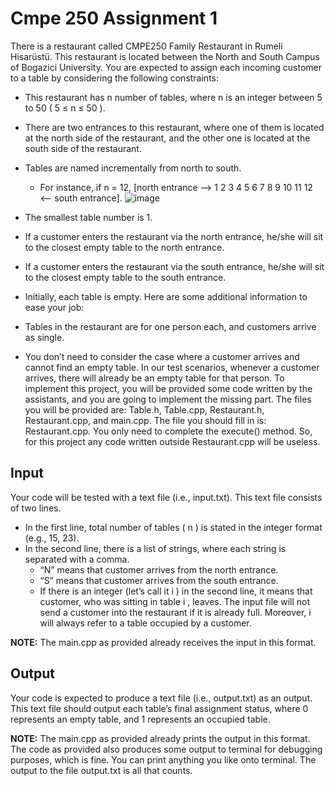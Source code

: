 # Cmpe 250 Assignment 1

There is a restaurant called CMPE250 Family Restaurant in Rumeli Hisarüstü. This restaurant is
located between the North and South Campus of Bogazici University. You are expected to assign each
incoming customer to a table by considering the following constraints:

* This restaurant has n number of tables, where n is an integer between 5 to 50 ( 5 ≤ n ≤ 50 ).
* There are two entrances to this restaurant, where one of them is located at the north side of the
restaurant, and the other one is located at the south side of the restaurant.
* Tables are named incrementally from north to south.
  - For instance, if n = 12, [north entrance –> 1 2 3 4 5 6 7 8 9 10 11 12 <– south entrance].
![image](https://user-images.githubusercontent.com/56366573/187289819-9ab8864a-8079-4ed5-ba5f-05bf3a0bbaf1.png)

* The smallest table number is 1.
* If a customer enters the restaurant via the north entrance, he/she will sit to the closest empty
table to the north entrance.
* If a customer enters the restaurant via the south entrance, he/she will sit to the closest empty
table to the south entrance.
* Initially, each table is empty.
Here are some additional information to ease your job:
* Tables in the restaurant are for one person each, and customers arrive as single.
* You don’t need to consider the case where a customer arrives and cannot find an empty table. In
our test scenarios, whenever a customer arrives, there will already be an empty table for that
person.
To implement this project, you will be provided some code written by the assistants, and you are
going to implement the missing part.
The files you will be provided are: Table.h, Table.cpp, Restaurant.h, Restaurant.cpp, and main.cpp.
The file you should fill in is: Restaurant.cpp. You only need to complete the execute() method. So, for
this project any code written outside Restaurant.cpp will be useless.
## Input
Your code will be tested with a text file (i.e., input.txt). This text file consists of two lines.
* In the first line, total number of tables ( n ) is stated in the integer format (e.g., 15, 23).
* In the second line, there is a list of strings, where each string is separated with a comma.
  - “N” means that customer arrives from the north entrance.
  - “S” means that customer arrives from the south entrance.
  - If there is an integer (let’s call it i ) in the second line, it means that customer, who
was sitting in table i , leaves.
The input file will not send a customer into the restaurant if it is already full. Moreover, i will always
refer to a table occupied by a customer.

**NOTE:** The main.cpp as provided already receives the input in this format.

## Output
Your code is expected to produce a text file (i.e., output.txt) as an output. This text file should output
each table’s final assignment status, where 0 represents an empty table, and 1 represents an
occupied table.

**NOTE:** The main.cpp as provided already prints the output in this format.
The code as provided also produces some output to terminal for debugging purposes, which is fine.
You can print anything you like onto terminal. The output to the file output.txt is all that counts.

